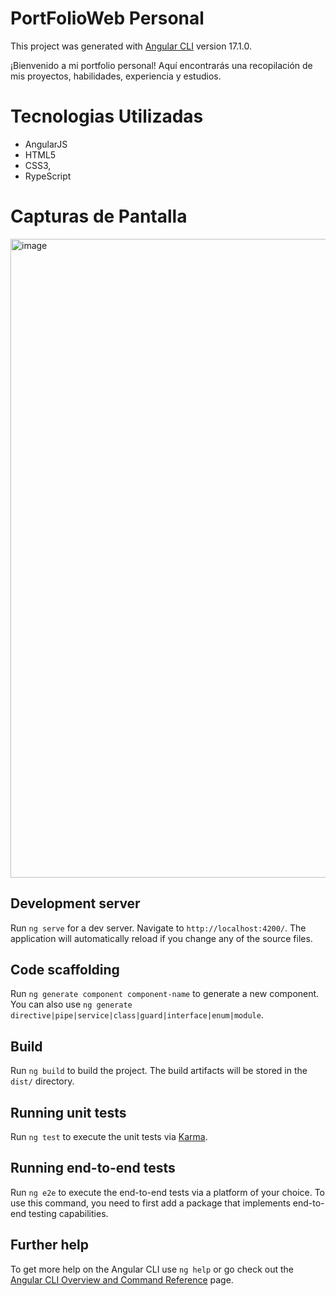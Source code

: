 # PortFolioWeb Personal

This project was generated with [Angular CLI](https://github.com/angular/angular-cli) version 17.1.0.

¡Bienvenido a mi portfolio personal! Aquí encontrarás una recopilación de mis proyectos, habilidades, experiencia y estudios.

# Tecnologias Utilizadas
- AngularJS
- HTML5
- CSS3,
- RypeScript

# Capturas de Pantalla
<img width="1022" alt="image" src="https://github.com/Justin2906/PortFolioWeb/assets/98878295/bab73811-77fb-460d-9164-9d8d41d8b076">


## Development server

Run `ng serve` for a dev server. Navigate to `http://localhost:4200/`. The application will automatically reload if you change any of the source files.

## Code scaffolding

Run `ng generate component component-name` to generate a new component. You can also use `ng generate directive|pipe|service|class|guard|interface|enum|module`.

## Build

Run `ng build` to build the project. The build artifacts will be stored in the `dist/` directory.

## Running unit tests

Run `ng test` to execute the unit tests via [Karma](https://karma-runner.github.io).

## Running end-to-end tests

Run `ng e2e` to execute the end-to-end tests via a platform of your choice. To use this command, you need to first add a package that implements end-to-end testing capabilities.

## Further help

To get more help on the Angular CLI use `ng help` or go check out the [Angular CLI Overview and Command Reference](https://angular.io/cli) page.
